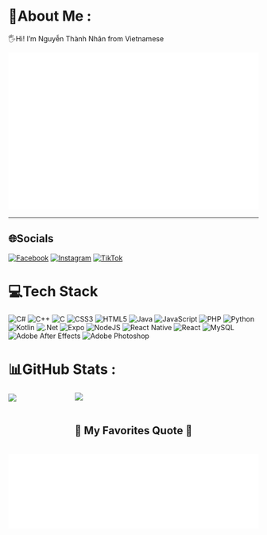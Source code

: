 # 💫About Me :
🖐Hi! I’m Nguyễn Thành Nhân from Vietnamese

<a href="#" target="_blank">
  <img src="svg/Thanhnhan003.svg" width="1000" alt="Thanhnhan003-official" />
</a>

---

## 🌐Socials
[![Facebook](https://img.shields.io/badge/Facebook-%231877F2.svg?logo=Facebook&logoColor=white)](https://www.facebook.com/profile.php?id=100056078738635) [![Instagram](https://img.shields.io/badge/Instagram-%23E4405F.svg?logo=Instagram&logoColor=white)](https://instagram.com/https://instagram.com/th_nhzn003?igshid=NGVhN2U2NjQ0Yg==) [![TikTok](https://img.shields.io/badge/TikTok-%23000000.svg?logo=TikTok&logoColor=white)](https://tiktok.com/@www.tiktok.com/@nhantapsu203) 

# 💻Tech Stack
![C#](https://img.shields.io/badge/c%23-%23239120.svg?style=plastic&logo=c-sharp&logoColor=white) ![C++](https://img.shields.io/badge/c++-%2300599C.svg?style=plastic&logo=c%2B%2B&logoColor=white) ![C](https://img.shields.io/badge/c-%2300599C.svg?style=plastic&logo=c&logoColor=white) ![CSS3](https://img.shields.io/badge/css3-%231572B6.svg?style=plastic&logo=css3&logoColor=white) ![HTML5](https://img.shields.io/badge/html5-%23E34F26.svg?style=plastic&logo=html5&logoColor=white) ![Java](https://img.shields.io/badge/java-%23ED8B00.svg?style=plastic&logo=java&logoColor=white) ![JavaScript](https://img.shields.io/badge/javascript-%23323330.svg?style=plastic&logo=javascript&logoColor=%23F7DF1E) ![PHP](https://img.shields.io/badge/php-%23777BB4.svg?style=plastic&logo=php&logoColor=white) ![Python](https://img.shields.io/badge/python-3670A0?style=plastic&logo=python&logoColor=ffdd54) ![Kotlin](https://img.shields.io/badge/kotlin-%230095D5.svg?style=plastic&logo=kotlin&logoColor=white) ![.Net](https://img.shields.io/badge/.NET-5C2D91?style=plastic&logo=.net&logoColor=white) ![Expo](https://img.shields.io/badge/expo-1C1E24?style=plastic&logo=expo&logoColor=#D04A37) ![NodeJS](https://img.shields.io/badge/node.js-6DA55F?style=plastic&logo=node.js&logoColor=white) ![React Native](https://img.shields.io/badge/react_native-%2320232a.svg?style=plastic&logo=react&logoColor=%2361DAFB) ![React](https://img.shields.io/badge/react-%2320232a.svg?style=plastic&logo=react&logoColor=%2361DAFB) ![MySQL](https://img.shields.io/badge/mysql-%2300f.svg?style=plastic&logo=mysql&logoColor=white) ![Adobe After Effects](https://img.shields.io/badge/Adobe%20After%20Effects-9999FF.svg?style=plastic&logo=Adobe%20After%20Effects&logoColor=white) ![Adobe Photoshop](https://img.shields.io/badge/adobephotoshop-%2331A8FF.svg?style=plastic&logo=adobephotoshop&logoColor=white)
# 📊GitHub Stats :

<div>
  <a href="#" title="Thanhnhan003">
    <img width="434" align="center" src="https://github-readme-stats.vercel.app/api/top-langs/?username=Thanhnhan003&theme=nightowl&hide_border=false&include_all_commits=false&count_private=false&layout=compact" />
  </a>
  <a href="#" title="Thanhnhan003">
    <img align="right" width="370" src="https://github-readme-stats.vercel.app/api?username=Thanhnhan003&theme=nightowl&hide_border=false&include_all_commits=false&count_private=false" />
  </a>
</div>



<br>
<h2 align="center">📑 My Favorites Quote 📑</h2>
<br>



  <a href="#" target="_blank">
  <img src="https://github.com/Thanhnhan003/Thanhnhan003/blob/main/svg/Thanhnhan003-quotes.svg" align="center" width="846" height="150" alt="Thanhnhan003-official" /> 
</a>

